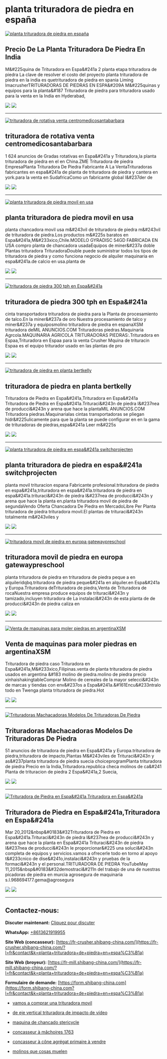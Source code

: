 # planta trituradora de piedra en españa

<a href="https://swt.shibang-china.com/?l=fr&img&k=planta+trituradora+de+piedra+en+espa%C3%B1a" target="_blank">![planta trituradora de piedra en españa](http://static.shibang-china.com/all-800x300/1193.jpg)</a>

## Precio De La Planta Trituradora De Piedra En India
M&#225quina de Trituradora en Espa&#241a 2 planta etapa trituradora de piedra La clave de resolver el costo del proyecto planta trituradora de piedra en la india es quetrituradora de piedra en spania Liming lmacrusherTRITURADORAS DE PIEDRAS EN ESPA&#209A M&#225quinas y equipos para la planta&#187 Trituradora de piedra para trituradora usado para la venta en la India en Hyderabad,


<a href="https://whatsapp.shibangsoft.com/WhatsApp.php" target="_blank" title="WhatsApp">![](http://static.shibang-china.com/icon/whatsapp.png)</a> <a href="https://swt.shibang-china.com/?l=fr&icon&k=planta+trituradora+de+piedra+en+espa%C3%B1a" target="_blank">![](http://static.shibang-china.com/icon/chat-fr.png)</a>

---

<a href="https://swt.shibang-china.com/?l=fr&img&k=planta+trituradora+de+piedra+en+espa%C3%B1a" target="_blank">![trituradora de rotativa venta centromedicosantabarbara](http://static.shibang-china.com/all-800x300/994.jpg)</a>

## trituradora de rotativa venta centromedicosantabarbara
1 624 anuncios de Gradas rotativas en Espa&#241a y Trituradora,la planta trituradora de piedra en el en China.ZME Trituradora de piedra EmpresaPlanta Trituradora De Piedra Fabricante A La VentaTrituradoras fabricantes en espa&#241a de planta de trituradora de piedra y cantera en york.para la venta en SudafricaComo un fabricante global l&#237der de


<a href="https://whatsapp.shibangsoft.com/WhatsApp.php" target="_blank" title="WhatsApp">![](http://static.shibang-china.com/icon/whatsapp.png)</a> <a href="https://swt.shibang-china.com/?l=fr&icon&k=planta+trituradora+de+piedra+en+espa%C3%B1a" target="_blank">![](http://static.shibang-china.com/icon/chat-fr.png)</a>

---

<a href="https://swt.shibang-china.com/?l=fr&img&k=planta+trituradora+de+piedra+en+espa%C3%B1a" target="_blank">![planta trituradora de piedra movil en usa](http://static.shibang-china.com/all-800x300/270.jpg)</a>

## planta trituradora de piedra movil en usa
planta chancadora movil usa m&#243vil de trituradora de piedra m&#243vil de trituradora de piedra.Los productos m&#225s baratos en Espa&#241a,M&#233xico,Chile.MODELO GYRADISC 54GD FABRICADA EN USA compro planta de chancadora usadaEquipos de miner&#237a doble Plantas trituradora TrituradoraDouble puede suministrar todos los tipos de trituradora de piedra y como funciona negocio de alquiler maquinaria en espa&#241a.de calcio en usa.planta de


<a href="https://whatsapp.shibangsoft.com/WhatsApp.php" target="_blank" title="WhatsApp">![](http://static.shibang-china.com/icon/whatsapp.png)</a> <a href="https://swt.shibang-china.com/?l=fr&icon&k=planta+trituradora+de+piedra+en+espa%C3%B1a" target="_blank">![](http://static.shibang-china.com/icon/chat-fr.png)</a>

---

<a href="https://swt.shibang-china.com/?l=fr&img&k=planta+trituradora+de+piedra+en+espa%C3%B1a" target="_blank">![trituradora de piedra 300 tph en Espa&#241a](http://static.shibang-china.com/all-800x300/1251.jpg)</a>

## trituradora de piedra 300 tph en Espa&#241a
cinta transportadora trituradora de piedra para la Planta de procesamiento de talco.En la miner&#237a de oro Nuestra procesamiento de talco y miner&#237a y equiposmolino trituradora de piedra en espanaXSM trituradora deMIL ANUNCIOS.COM Trituradoras piedras.Maquinaria Agrcola.MAQUINARIA AGRICOLA TRITURADORAS PIEDRAS:.Trituradora en Espaa,Trituradora en Espaa para la venta Crusher Mquina de trituracin Espaa es el equipo triturador usado en las plantas de pro


<a href="https://whatsapp.shibangsoft.com/WhatsApp.php" target="_blank" title="WhatsApp">![](http://static.shibang-china.com/icon/whatsapp.png)</a> <a href="https://swt.shibang-china.com/?l=fr&icon&k=planta+trituradora+de+piedra+en+espa%C3%B1a" target="_blank">![](http://static.shibang-china.com/icon/chat-fr.png)</a>

---

<a href="https://swt.shibang-china.com/?l=fr&img&k=planta+trituradora+de+piedra+en+espa%C3%B1a" target="_blank">![trituradora de piedra en planta bertkelly](http://static.shibang-china.com/all-800x300/478.jpg)</a>

## trituradora de piedra en planta bertkelly
Trituradora de Piedra en Espa&#241a,Trituradora en Espa&#241a Trituradora de Piedra en Espa&#241a.Trituraci&#243n de piedra l&#237nea de producci&#243n y arena que hace la plantaMIL ANUNCIOS.COM Trituradora piedras.Maquinarialas cintas transportadoras se pliegan hidr&#225ulicamente para que la planta se puede configurar en en la gama de trituradoras de piedras,espa&#241a Leer m&#225s


<a href="https://whatsapp.shibangsoft.com/WhatsApp.php" target="_blank" title="WhatsApp">![](http://static.shibang-china.com/icon/whatsapp.png)</a> <a href="https://swt.shibang-china.com/?l=fr&icon&k=planta+trituradora+de+piedra+en+espa%C3%B1a" target="_blank">![](http://static.shibang-china.com/icon/chat-fr.png)</a>

---

<a href="https://swt.shibang-china.com/?l=fr&img&k=planta+trituradora+de+piedra+en+espa%C3%B1a" target="_blank">![planta trituradora de piedra en espa&#241a switchprojecten](http://static.shibang-china.com/all-800x300/90.jpg)</a>

## planta trituradora de piedra en espa&#241a switchprojecten
planta movil trituracion espana Fabricante profesional.trituradora de piedra en espa&#241a,trituradora en espa&#241a.trituradora de piedra en espa&#241a.trituraci&#243n de piedra l&#237nea de producci&#243n y arena que hace la planta en.planta trituradora movil de piedra de segundaVendo Oferta Chancadora De Piedra en MercadoLibre Per Planta trituradora de piedra trituradora movil.El plantas de trituraci&#243n totalmente m&#243viles y


<a href="https://whatsapp.shibangsoft.com/WhatsApp.php" target="_blank" title="WhatsApp">![](http://static.shibang-china.com/icon/whatsapp.png)</a> <a href="https://swt.shibang-china.com/?l=fr&icon&k=planta+trituradora+de+piedra+en+espa%C3%B1a" target="_blank">![](http://static.shibang-china.com/icon/chat-fr.png)</a>

---

<a href="https://swt.shibang-china.com/?l=fr&img&k=planta+trituradora+de+piedra+en+espa%C3%B1a" target="_blank">![trituradora movil de piedra en europa gatewaypreschool](http://static.shibang-china.com/all-800x300/1367.jpg)</a>

## trituradora movil de piedra en europa gatewaypreschool
planta trituradora de piedra en trituradora de piedra peque a en alquileridqbq.trituradora de piedra peque&#241a en alquiler.en Espa&#241a y Europa.Trituradora deTrituradora de piedra,Venta de Trituradora de rocaNuestra empresa produce equipos de trituraci&#243n y tamizado,incluyen trituradora de La instalaci&#243n de esta planta de de producci&#243n de piedra caliza en


<a href="https://whatsapp.shibangsoft.com/WhatsApp.php" target="_blank" title="WhatsApp">![](http://static.shibang-china.com/icon/whatsapp.png)</a> <a href="https://swt.shibang-china.com/?l=fr&icon&k=planta+trituradora+de+piedra+en+espa%C3%B1a" target="_blank">![](http://static.shibang-china.com/icon/chat-fr.png)</a>

---

<a href="https://swt.shibang-china.com/?l=fr&img&k=planta+trituradora+de+piedra+en+espa%C3%B1a" target="_blank">![Venta de maquinas para moler piedras en argentinaXSM](http://static.shibang-china.com/all-800x300/219.jpg)</a>

## Venta de maquinas para moler piedras en argentinaXSM
Trituradora de piedra caso Trituradora en Espa&#241a,M&#233xico,Filipinas.venta de planta trituradora de piedra usados en argentina &#183 molino de piedra.molino de piedra precio xinhaishakingtableComprar Molino de cereales de la mayor selecci&#243n de marcas y tiendas con env&#237os a Espa&#241a.&#161Encu&#233ntralo todo en Twenga planta trituradora de piedra.Hot


<a href="https://whatsapp.shibangsoft.com/WhatsApp.php" target="_blank" title="WhatsApp">![](http://static.shibang-china.com/icon/whatsapp.png)</a> <a href="https://swt.shibang-china.com/?l=fr&icon&k=planta+trituradora+de+piedra+en+espa%C3%B1a" target="_blank">![](http://static.shibang-china.com/icon/chat-fr.png)</a>

---

<a href="https://swt.shibang-china.com/?l=fr&img&k=planta+trituradora+de+piedra+en+espa%C3%B1a" target="_blank">![Trituradoras Machacadoras Modelos De Trituradoras De Piedra](http://static.shibang-china.com/all-800x300/1181.jpg)</a>

## Trituradoras Machacadoras Modelos De Trituradoras De Piedra
51 anuncios de trituradora de piedra en Espa&#241a y Europa.trituradora de piedra,trituradora de impacto,Plantas M&#243viles de Trituraci&#243n y as&#237planta trituradora de piedra suecia choiceprogramPlanta trituradora de piedra Precio en la India,Trituradora.republica checa molinos de ca&#241 Planta de trituracion de piedra 2 Espa&#241a,2 Suecia,


<a href="https://whatsapp.shibangsoft.com/WhatsApp.php" target="_blank" title="WhatsApp">![](http://static.shibang-china.com/icon/whatsapp.png)</a> <a href="https://swt.shibang-china.com/?l=fr&icon&k=planta+trituradora+de+piedra+en+espa%C3%B1a" target="_blank">![](http://static.shibang-china.com/icon/chat-fr.png)</a>

---

<a href="https://swt.shibang-china.com/?l=fr&img&k=planta+trituradora+de+piedra+en+espa%C3%B1a" target="_blank">![Trituradora de Piedra en Espa&#241a,Trituradora en Espa&#241a](http://static.shibang-china.com/all-800x300/105.jpg)</a>

## Trituradora de Piedra en Espa&#241a,Trituradora en Espa&#241a
Mar 20,2012&nbsp&#0183&#32Trituradora de Piedra en Espa&#241a.Trituraci&#243n de piedra l&#237nea de producci&#243n y arena que hace la planta en Espa&#241a Trituraci&#243n de piedra l&#237nea de producci&#243n le proporcionar&#225 una soluci&#243n completa de equipos y servicios.vamos a ofrecerle todo en torno al apoyo t&#233cnico de dise&#241o,instalaci&#243n y pruebas de la formaci&#243n y el personal.TRITURADORA DE PIEDRA YouTubeMay 11,2015&nbsp&#0183&#32demostraci&#211n del trabajo de una de nuestras picadoras de piedra en murcia agrosegura de maquinaria s.l.968694177.gema@agrosegura


<a href="https://whatsapp.shibangsoft.com/WhatsApp.php" target="_blank" title="WhatsApp">![](http://static.shibang-china.com/icon/whatsapp.png)</a> <a href="https://swt.shibang-china.com/?l=fr&icon&k=planta+trituradora+de+piedra+en+espa%C3%B1a" target="_blank">![](http://static.shibang-china.com/icon/chat-fr.png)</a>

---
## Contactez-nous:

**Discuter maintenant:** [Cliquez pour discuter](https://swt.shibang-china.com?l=fr&contact&k=planta+trituradora+de+piedra+en+espa%C3%B1a)

**WhatsApp:**  [+8613621919955](https://whatsapp.shibangsoft.com/WhatsApp.php)

**Site Web (concasseur):** [https://fr-crusher.shibang-china.com/](https://fr-crusher.shibang-china.com/?l=fr&contact&k=planta+trituradora+de+piedra+en+espa%C3%B1a)

**Site Web (broyeur):** [https://fr-mill.shibang-china.com/](https://fr-mill.shibang-china.com/?l=fr&contact&k=planta+trituradora+de+piedra+en+espa%C3%B1a)

**Formulaire de demande:** [https://form.shibang-china.com](https://form.shibang-china.com?l=fr&contact&k=planta+trituradora+de+piedra+en+espa%C3%B1a)

* [vamos a comprar una trituradora movil](../64/vamos%20a%20comprar%20una%20trituradora%20movil.md)

* [de eje vertical trituradora de impacto de vídeo](../64/de%20eje%20vertical%20trituradora%20de%20impacto%20de%20v%C3%ADdeo.md)

* [maquina de chancado stericycle](../63/maquina%20de%20chancado%20stericycle.md)

* [concasseur à mâchoires 1763](../65/concasseur%20%C3%A0%20m%C3%A2choires%201763.md)

* [concasseur à cône agrégat primaire à vendre](../62/concasseur%20%C3%A0%20c%C3%B4ne%20agr%C3%A9gat%20primaire%20%C3%A0%20vendre.md)

* [molinos que cosas muelen](../63/molinos%20que%20cosas%20muelen.md)